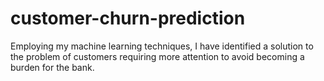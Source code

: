 # customer-churn-prediction
Employing my machine learning techniques, I have identified a solution to the problem of customers requiring more attention to avoid becoming a burden for the bank. 
